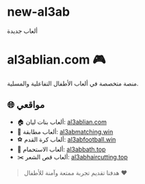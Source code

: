# new-al3ab
ألعاب جديدة
# al3ablian.com 🎮

منصة متخصصة في ألعاب الأطفال التفاعلية والمسلية.

## 🌐 مواقعي

- 🏠 ألعاب بنات ليان: [al3ablian.com](https://www.al3ablian.com)
- 🧠 ألعاب مطابقة: [al3abmatching.win](https://www.al3abmatching.win)
- ⚽ ألعاب كرة القدم: [al3abfootball.win](https://www.al3abfootball.win)
- 🛁 ألعاب الاستحمام: [al3abbath.top](https://www.al3abbath.top)
- ✂️ ألعاب قص الشعر: [al3abhaircutting.top](https://www.al3abhaircutting.top)

> هدفنا تقديم تجربة ممتعة وآمنة للأطفال ❤️
